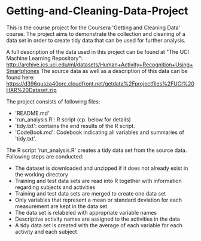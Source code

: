 # Getting-and-Cleaning-Data-Project

This is the course project for the Coursera 'Getting and Cleaning Data' course. The project aims to demonstrate the collection and cleaning of a data set in order to create tidy data that can be used for further analysis.

A full description of the data used in this project can be found at "The UCI Machine Learning Repository":
http://archive.ics.uci.edu/ml/datasets/Human+Activity+Recognition+Using+Smartphones
The source data as well as a description of this data can be found here:
https://d396qusza40orc.cloudfront.net/getdata%2Fprojectfiles%2FUCI%20HAR%20Dataset.zip

The project consists of following files:
- 'README.md'
- 'run_analysis.R': R script (cp. below for details)
- 'tidy.txt': contains the end results of the R script.
- 'CodeBook.md': Codebook indicating all variables and summaries of 'tidy.txt'.

The R script 'run_analysis.R' creates a tidy data set from the source data. Following steps are conducted:
- The dataset is downloaded and unzipped if it does not already exist in the working directory
- Training and test data sets are read into R together with information regarding subjects and activities
- Training and test data sets are merged to create one data set 
- Only variables that represent a mean or standard deviation for each measurement are kept in the data set
- The data set is relabeled with appropriate variable names
- Descriptive activity names are assigned to the activities in the data 
- A tidy data set is created with the average of each variable for each activity and each subject
